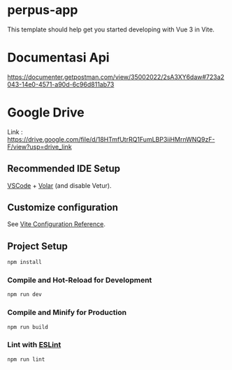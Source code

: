 # perpus-app

This template should help get you started developing with Vue 3 in Vite.

# Documentasi Api
https://documenter.getpostman.com/view/35002022/2sA3XY6daw#723a2043-14e0-4571-a90d-6c96d811ab73

# Google Drive
Link : https://drive.google.com/file/d/18HTmfUtrRQ1FumLBP3iiHMrnWNQ9zF-F/view?usp=drive_link

## Recommended IDE Setup

[VSCode](https://code.visualstudio.com/) + [Volar](https://marketplace.visualstudio.com/items?itemName=Vue.volar) (and disable Vetur).

## Customize configuration

See [Vite Configuration Reference](https://vitejs.dev/config/).

## Project Setup

```sh
npm install
```

### Compile and Hot-Reload for Development

```sh
npm run dev
```

### Compile and Minify for Production

```sh
npm run build
```

### Lint with [ESLint](https://eslint.org/)

```sh
npm run lint
```
